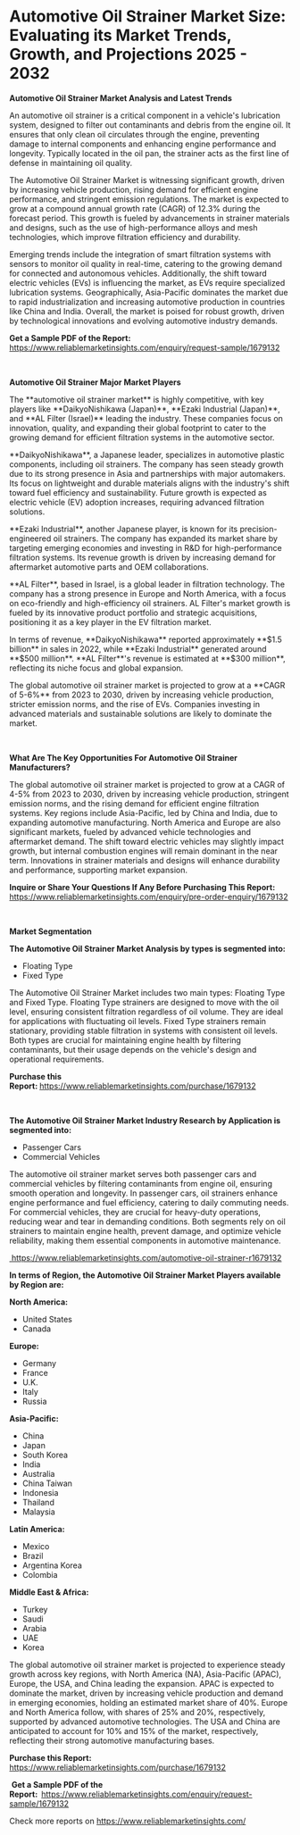 <p><h1>Automotive Oil Strainer Market Size: Evaluating its Market Trends, Growth, and Projections 2025 - 2032</h1></p><p><strong>Automotive Oil Strainer Market Analysis and Latest Trends</strong></p>
<p><p>An automotive oil strainer is a critical component in a vehicle's lubrication system, designed to filter out contaminants and debris from the engine oil. It ensures that only clean oil circulates through the engine, preventing damage to internal components and enhancing engine performance and longevity. Typically located in the oil pan, the strainer acts as the first line of defense in maintaining oil quality.</p><p>The Automotive Oil Strainer Market is witnessing significant growth, driven by increasing vehicle production, rising demand for efficient engine performance, and stringent emission regulations. The market is expected to grow at a compound annual growth rate (CAGR) of 12.3% during the forecast period. This growth is fueled by advancements in strainer materials and designs, such as the use of high-performance alloys and mesh technologies, which improve filtration efficiency and durability.</p><p>Emerging trends include the integration of smart filtration systems with sensors to monitor oil quality in real-time, catering to the growing demand for connected and autonomous vehicles. Additionally, the shift toward electric vehicles (EVs) is influencing the market, as EVs require specialized lubrication systems. Geographically, Asia-Pacific dominates the market due to rapid industrialization and increasing automotive production in countries like China and India. Overall, the market is poised for robust growth, driven by technological innovations and evolving automotive industry demands.</p></p>
<p><strong>Get a Sample PDF of the Report:&nbsp;</strong> <a href="https://www.reliablemarketinsights.com/enquiry/request-sample/1679132?utm_campaign=1948&utm_medium=2&utm_source=Github&utm_content=ia&utm_term=21012025&utm_id=automotive-oil-strainer">https://www.reliablemarketinsights.com/enquiry/request-sample/1679132</a></p>
<p>&nbsp;</p>
<p><strong>Automotive Oil Strainer Major Market Players</strong></p>
<p><p>The **automotive oil strainer market** is highly competitive, with key players like **DaikyoNishikawa (Japan)**, **Ezaki Industrial (Japan)**, and **AL Filter (Israel)** leading the industry. These companies focus on innovation, quality, and expanding their global footprint to cater to the growing demand for efficient filtration systems in the automotive sector.</p><p>**DaikyoNishikawa**, a Japanese leader, specializes in automotive plastic components, including oil strainers. The company has seen steady growth due to its strong presence in Asia and partnerships with major automakers. Its focus on lightweight and durable materials aligns with the industry's shift toward fuel efficiency and sustainability. Future growth is expected as electric vehicle (EV) adoption increases, requiring advanced filtration solutions.</p><p>**Ezaki Industrial**, another Japanese player, is known for its precision-engineered oil strainers. The company has expanded its market share by targeting emerging economies and investing in R&D for high-performance filtration systems. Its revenue growth is driven by increasing demand for aftermarket automotive parts and OEM collaborations.</p><p>**AL Filter**, based in Israel, is a global leader in filtration technology. The company has a strong presence in Europe and North America, with a focus on eco-friendly and high-efficiency oil strainers. AL Filter's market growth is fueled by its innovative product portfolio and strategic acquisitions, positioning it as a key player in the EV filtration market.</p><p>In terms of revenue, **DaikyoNishikawa** reported approximately **$1.5 billion** in sales in 2022, while **Ezaki Industrial** generated around **$500 million**. **AL Filter**'s revenue is estimated at **$300 million**, reflecting its niche focus and global expansion.</p><p>The global automotive oil strainer market is projected to grow at a **CAGR of 5-6%** from 2023 to 2030, driven by increasing vehicle production, stricter emission norms, and the rise of EVs. Companies investing in advanced materials and sustainable solutions are likely to dominate the market.</p></p>
<p>&nbsp;</p>
<p><strong>What Are The Key Opportunities For Automotive Oil Strainer Manufacturers?</strong></p>
<p><p>The global automotive oil strainer market is projected to grow at a CAGR of 4-5% from 2023 to 2030, driven by increasing vehicle production, stringent emission norms, and the rising demand for efficient engine filtration systems. Key regions include Asia-Pacific, led by China and India, due to expanding automotive manufacturing. North America and Europe are also significant markets, fueled by advanced vehicle technologies and aftermarket demand. The shift toward electric vehicles may slightly impact growth, but internal combustion engines will remain dominant in the near term. Innovations in strainer materials and designs will enhance durability and performance, supporting market expansion.</p></p>
<p><strong>Inquire or Share Your Questions If Any Before Purchasing This Report:</strong> <a href="https://www.reliablemarketinsights.com/enquiry/pre-order-enquiry/1679132?utm_campaign=1948&utm_medium=2&utm_source=Github&utm_content=ia&utm_term=21012025&utm_id=automotive-oil-strainer">https://www.reliablemarketinsights.com/enquiry/pre-order-enquiry/1679132</a></p>
<p>&nbsp;</p>
<p><strong>Market Segmentation</strong></p>
<p><strong>The Automotive Oil Strainer Market Analysis by types is segmented into:</strong></p>
<p><ul><li>Floating Type</li><li>Fixed Type</li></ul></p>
<p><p>The Automotive Oil Strainer Market includes two main types: Floating Type and Fixed Type. Floating Type strainers are designed to move with the oil level, ensuring consistent filtration regardless of oil volume. They are ideal for applications with fluctuating oil levels. Fixed Type strainers remain stationary, providing stable filtration in systems with consistent oil levels. Both types are crucial for maintaining engine health by filtering contaminants, but their usage depends on the vehicle's design and operational requirements.</p></p>
<p><strong>Purchase this Report:&nbsp;</strong><a href="https://www.reliablemarketinsights.com/purchase/1679132?utm_campaign=1948&utm_medium=2&utm_source=Github&utm_content=ia&utm_term=21012025&utm_id=automotive-oil-strainer">https://www.reliablemarketinsights.com/purchase/1679132</a></p>
<p>&nbsp;</p>
<p><strong>The Automotive Oil Strainer Market Industry Research by Application is segmented into:</strong></p>
<p><ul><li>Passenger Cars</li><li>Commercial Vehicles</li></ul></p>
<p><p>The automotive oil strainer market serves both passenger cars and commercial vehicles by filtering contaminants from engine oil, ensuring smooth operation and longevity. In passenger cars, oil strainers enhance engine performance and fuel efficiency, catering to daily commuting needs. For commercial vehicles, they are crucial for heavy-duty operations, reducing wear and tear in demanding conditions. Both segments rely on oil strainers to maintain engine health, prevent damage, and optimize vehicle reliability, making them essential components in automotive maintenance.</p></p>
<p><a href="https://www.reliablemarketinsights.com/automotive-oil-strainer-r1679132?utm_campaign=1948&utm_medium=2&utm_source=Github&utm_content=ia&utm_term=21012025&utm_id=automotive-oil-strainer">&nbsp;https://www.reliablemarketinsights.com/automotive-oil-strainer-r1679132</a></p>
<p><strong>In terms of Region, the Automotive Oil Strainer Market Players available by Region are:</strong></p>
<p>
    <p> <strong> North America: </strong>
        <ul>
            <li>United States</li>
            <li>Canada</li>
        </ul>
        </p> 
    <p> <strong> Europe: </strong>
        <ul>
            <li>Germany</li>
            <li>France</li>
            <li>U.K.</li>
            <li>Italy</li>
            <li>Russia</li>
        </ul>
        </p> 
    <p> <strong> Asia-Pacific: </strong>
        <ul>
            <li>China</li>
            <li>Japan</li>
            <li>South Korea</li>
            <li>India</li>
            <li>Australia</li>
            <li>China Taiwan</li>
            <li>Indonesia</li>
            <li>Thailand</li>
            <li>Malaysia</li>
        </ul>
        </p> 
    <p> <strong> Latin America: </strong>
        <ul>
            <li>Mexico</li>
            <li>Brazil</li>
            <li>Argentina Korea</li>
            <li>Colombia</li>
        </ul>
        </p> 
    <p> <strong> Middle East & Africa: </strong>
        <ul>
            <li>Turkey</li>
            <li>Saudi</li>
            <li>Arabia</li>
            <li>UAE</li>
            <li>Korea</li>
        </ul>
    </p>
    </p>
<p><p>The global automotive oil strainer market is projected to experience steady growth across key regions, with North America (NA), Asia-Pacific (APAC), Europe, the USA, and China leading the expansion. APAC is expected to dominate the market, driven by increasing vehicle production and demand in emerging economies, holding an estimated market share of 40%. Europe and North America follow, with shares of 25% and 20%, respectively, supported by advanced automotive technologies. The USA and China are anticipated to account for 10% and 15% of the market, respectively, reflecting their strong automotive manufacturing bases.</p></p>
<p><strong>Purchase this Report: </strong><a href="https://www.reliablemarketinsights.com/purchase/1679132?utm_campaign=1948&utm_medium=2&utm_source=Github&utm_content=ia&utm_term=21012025&utm_id=automotive-oil-strainer">https://www.reliablemarketinsights.com/purchase/1679132</a></p>
<p>&nbsp;<strong>Get a Sample PDF of the Report:&nbsp;&nbsp;</strong><a href="https://www.reliablemarketinsights.com/enquiry/request-sample/1679132?utm_campaign=1948&utm_medium=2&utm_source=Github&utm_content=ia&utm_term=21012025&utm_id=automotive-oil-strainer">https://www.reliablemarketinsights.com/enquiry/request-sample/1679132</a></p>
<p><strong></strong></p>
<p>Check more reports on <a href="https://www.reliablemarketinsights.com/?utm_campaign=1948&utm_medium=2&utm_source=Github&utm_content=ia&utm_term=21012025&utm_id=automotive-oil-strainer">https://www.reliablemarketinsights.com/</a></p>